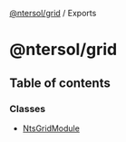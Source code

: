 [@ntersol/grid](README.md) / Exports

# @ntersol/grid

## Table of contents

### Classes

- [NtsGridModule](classes/ntsgridmodule.md)
